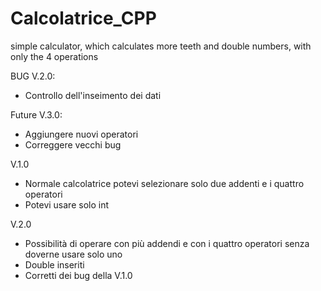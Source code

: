 # Calcolatrice_CPP
simple calculator, which calculates more teeth and double numbers, with only the 4 operations


BUG V.2.0: 
  - Controllo dell'inseimento dei dati

Future V.3.0:
  - Aggiungere nuovi operatori 
  - Correggere vecchi bug

V.1.0

  - Normale calcolatrice potevi selezionare solo due addenti e i quattro operatori
  - Potevi usare solo int

V.2.0
  
  - Possibilità di operare con più addendi e con i quattro operatori senza doverne usare solo uno
  - Double inseriti 
  - Corretti dei bug della V.1.0
  
  
  
 
